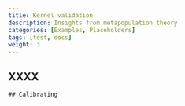```yaml
---
title: Kernel validation
description: Insights from metapopulation theory
categories: [Examples, Placeholders]
tags: [test, docs]
weight: 3
---
```


## XXXX



```
## Calibrating

```

